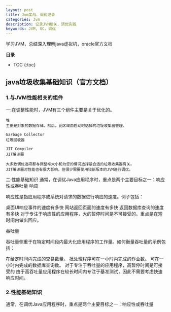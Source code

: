 ```yaml
---
layout: post
title: Jvm实战、调优记录
categories: Jvm
description: 记录JVM相关，调优实践
keywords: JVM, GC，调优
---
```


学习JVM，总结深入理解java虚拟机，oracle官方文档



**目录**

* TOC
{:toc}

## java垃圾收集基础知识（官方文档）


### 1.与JVM性能相关的组件
一:在调整性能时，JVM有三个组件主要是关于优化的。

	堆
	主要是对象的数据存储。然后，此区域由启动时选择的垃圾收集器管理。

	Garbage Collector
	垃圾回收器

	JIT Compiler
	JIT编译器

	大多数调优选项都与调整堆大小和为您的情况选择最合适的垃圾收集器有关。
	JIT编译器对性能也有很大影响，但很少需要使用较新版本的JVM进行调优。
	

二:性能基础知识
通常，在调优Java应用程序时，重点是两个主要目标之一：响应性或吞吐量
响应

响应性是指应用程序或系统对请求的数据进行响应的速度。例子包括：

桌面UI响应事件的速度有多快
网站返回页面的速度有多快
返回数据库查询的速度有多快
对于专注于响应性的应用程序，大的暂停时间是不可接受的。重点是在短时间内做出回应。

吞吐量

吞吐量侧重于在特定时间段内最大化应用程序的工作量。如何衡量吞吐量的示例包括：

在给定时间内完成的交易数量。
批处理程序可在一小时内完成的作业数。
可在一小时内完成的数据库查询数。
对于专注于吞吐量的应用程序，高暂停时间是可接受的 由于高吞吐量应用程序在较长时间内专注于基准测试，因此不需要考虑快速响应时间。




### 2.性能基础知识
通常，在调优Java应用程序时，重点是两个主要目标之一：响应性或吞吐量

